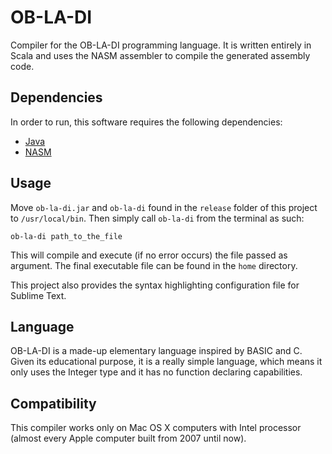 # OB-LA-DI
Compiler for the OB-LA-DI programming language. It is written entirely in Scala and uses the NASM assembler to compile the generated assembly code.

## Dependencies
In order to run, this software requires the following dependencies:
* [Java](https://www.java.com/)
* [NASM](http://www.nasm.us/)

## Usage
Move `ob-la-di.jar` and `ob-la-di` found in the `release` folder of this project to `/usr/local/bin`. 
Then simply call `ob-la-di` from the terminal as such:
```
ob-la-di path_to_the_file
```
This will compile and execute (if no error occurs) the file passed as argument. The final executable file can be found in the `home` directory.

This project also provides the syntax highlighting configuration file for Sublime Text.

## Language
OB-LA-DI is a made-up elementary language inspired by BASIC and C. Given its educational purpose, it is a really simple language, which means it only uses the Integer type and it has no function declaring capabilities. 

## Compatibility
This compiler works only on Mac OS X computers with Intel processor (almost every Apple computer built from 2007 until now).

